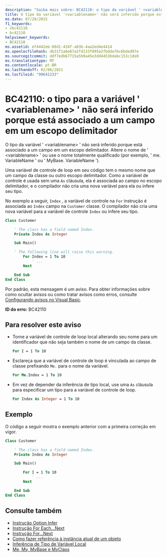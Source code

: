 ```yaml
---
description: "Saiba mais sobre: BC42110: o tipo da variável ' <variablename> ' não será inferido porque está associado a um campo em um escopo delimitador"
title: O tipo da variável '<variablename>' não será inferido porque está associado a um campo em um escopo delimitador
ms.date: 07/20/2015
f1_keywords:
- vbc42110
- bc42110
helpviewer_keywords:
- BC42110
ms.assetid: ef4442eb-08d1-434f-a03b-4aa2ed4e4414
ms.openlocfilehash: db31f1a6e87a2fd133f095e2fbdde7bc6bded97e
ms.sourcegitcommit: ddf7edb67715a5b9a45e3dd44536dabc153c1de0
ms.translationtype: MT
ms.contentlocale: pt-BR
ms.lasthandoff: 02/06/2021
ms.locfileid: "99641233"
---
```

# <a name="bc42110-the-type-for-variable-variablename-will-not-be-inferred-because-it-is-bound-to-a-field-in-an-enclosing-scope"></a>BC42110: o tipo para a variável ' \<variablename> ' não será inferido porque está associado a um campo em um escopo delimitador

O tipo da variável ' \<variablename> ' não será inferido porque está associado a um campo em um escopo delimitador. Altere o nome de ' \<variablename> ' ou use o nome totalmente qualificado (por exemplo, ' me. VariableName ' ou ' MyBase. VariableName ').

Uma variável de controle de loop em seu código tem o mesmo nome que um campo da classe ou outro escopo delimitador. Como a variável de controle é usada sem uma `As` cláusula, ela é associada ao campo no escopo delimitador, e o compilador não cria uma nova variável para ela ou infere seu tipo.

No exemplo a seguir, `Index` , a variável de controle na `For` instrução é associada ao `Index` campo na `Customer` classe. O compilador não cria uma nova variável para a variável de controle `Index` ou infere seu tipo.

```vb
Class Customer

    ' The class has a field named Index.
    Private Index As Integer

    Sub Main()

    ' The following line will raise this warning.
        For Index = 1 To 10
            ' ...
        Next

    End Sub
End Class
```

Por padrão, esta mensagem é um aviso. Para obter informações sobre como ocultar avisos ou como tratar avisos como erros, consulte [Configurando avisos no Visual Basic](/visualstudio/ide/configuring-warnings-in-visual-basic).

**ID do erro:** BC42110

## <a name="to-address-this-warning"></a>Para resolver este aviso

- Torne a variável de controle de loop local alterando seu nome para um identificador que não seja também o nome de um campo da classe.

  ```vb
  For I = 1 To 10
  ```

- Esclareça que a variável de controle de loop é vinculada ao campo de classe prefixando `Me.` para o nome da variável.

  ```vb
  For Me.Index = 1 To 10
  ```

- Em vez de depender da inferência de tipo local, use uma `As` cláusula para especificar um tipo para a variável de controle de loop.

  ```vb
  For Index As Integer = 1 To 10
  ```

## <a name="example"></a>Exemplo

 O código a seguir mostra o exemplo anterior com a primeira correção em vigor.

```vb
Class Customer

    ' The class has a field named Index.
    Private Index As Integer

    Sub Main()

        For I = 1 To 10
            ' ...
        Next

    End Sub
End Class
```

## <a name="see-also"></a>Consulte também

- [Instrução Option Infer](../statements/option-infer-statement.md)
- [Instrução For Each...Next](../statements/for-each-next-statement.md)
- [Instrução For...Next](../statements/for-next-statement.md)
- [Como fazer referência à instância atual de um objeto](../../programming-guide/language-features/variables/how-to-refer-to-the-current-instance-of-an-object.md)
- [Inferência de Tipo de Variável Local](../../programming-guide/language-features/variables/local-type-inference.md)
- [Me, My, MyBase e MyClass](../../programming-guide/program-structure/me-my-mybase-and-myclass.md)
